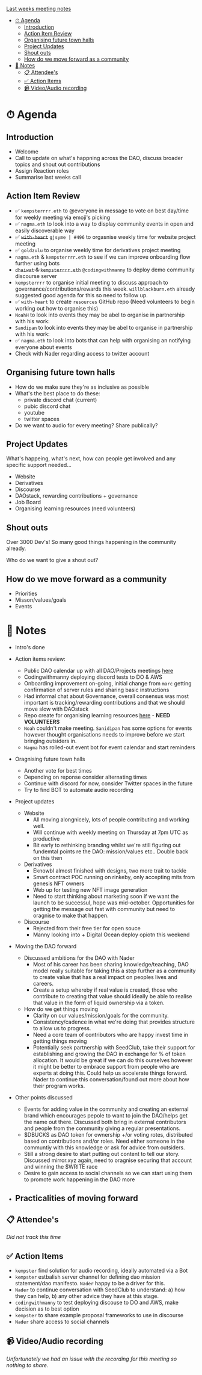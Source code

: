 [Last weeks meeting notes](./2021-09-18.md)

- [⏱ Agenda](#-agenda)
  - [Introduction](#introduction)
  - [Action Item Review](#action-item-review)
  - [Organising future town halls](#organising-future-town-halls)
  - [Project Updates](#project-updates)
  - [Shout outs](#shout-outs)
  - [How do we move forward as a community](#how-do-we-move-forward-as-a-community)
- [📝 Notes](#-notes)
  - [📋 Attendee's](#-attendees)
  - [✅ Action Items](#-action-items)
  - [📹 Video/Audio recording](#-videoaudio-recording)

# ⏱ Agenda

## Introduction

- Welcome
- Call to update on what's happning across the DAO, discuss broader topics and shout out contributions
- Assign Reaction roles
- Summarise last weeks call

## Action Item Review

- ✅ `kempsterrrr.eth` to @everyone in message to vote on best day/time for weekly
  meeting via emoji's picking
- ✅ `nagma.eth` to look into a way to display community events in open and easily
  discoverable way
- ✅ ~~`with-heart`~~ `gjsyme | #496` to orgasnise weekly time for website project meeting
- ✅ `goldzulu` to organise weekly time for derivatives project meeting
- `nagma.eth` & `kempsterrrr.eth` to see if we can improve onboarding flow further using bots
- ~~`dhaiwat` & `kempsterrrr.eth`~~ `@codingwithmanny` to deploy demo community discourse server
- `kempsterrrr` to organise initial meeting to discuss approach to
  governance/contributions/rewards this week. `willblackburn.eth` already
  suggested good agenda for this so need to follow up.
- ✅ `with-heart` to create `resources` GitHub repo (Need volunteers to begin
  working out how to organise this)
- `NoahH` to look into events they may be abel to organise in partnership with
  his work:
- `Sandipan` to look into events they may be abel to organise in partnership
  with his work:
- ✅ `nagma.eth` to look into bots that can help with organising an notifying
  everyone about events
- Check with Nader regarding access to twitter account

## Organising future town halls

- How do we make sure they're as inclusive as possible
- What's the best place to do these:
  - private discord chat (current)
  - pubic discord chat
  - youtube
  - twitter spaces
- Do we want to audio for every meeting? Share publically?

## Project Updates

What's happeing, what's next, how can people get involved and any specific support needed...

- Website
- Derivatives
- Discourse
- DAOstack, rewarding contributions + governance
- Job Board
- Organising learning resources (need volunteers)

## Shout outs

Over 3000 Dev's! So many good things happening in the community already.

Who do we want to give a shout out?

## How do we move forward as a community

- Priorities
- Misson/values/goals
- Events

# 📝 Notes

- Intro's done
- Action items review:
  - Public DAO calendar up with all DAO/Projects meetings [here](https://calendar.google.com/calendar/u/0/embed?src=developerdao1@gmail.com)
  - Codingwithmanny deploying discord tests to DO & AWS
  - Onboarding improvement on-going, initial change from `marc` getting confirmation of server rules and sharing basic instructions
  - Had informal chat about Governance, overall consensus was most important is tracking/rewarding contributions and that we should move slow with DAOstack
  - Repo create for organising learning resources [here](https://github.com/Developer-DAO/resources) - **NEED VOLUNTEERS**
  - `Noah` couldn't make meeting. `Sanidipan` has some options for events however thought organisations needs to improve before we start bringing outsiders in.
  - `Nagma` has rolled-out event bot for event calendar and start reminders
- Oragnising future town halls
  - Another vote for best times
  - Depending on reponse consider alternating times
  - Continue with discord for now, consider Twitter spaces in the future
  - Try to find BOT to automate audio recording
- Project updates
  - Website
    - All moving alongnicely, lots of people contributing and working well.
    - Will continue with weekly meeting on Thursday at 7pm UTC as productive
    - Bit early to rethinking branding whilst we're still figuring out fundemtal points re the DAO: mission/values etc.. Double back on this then
  - Derivatives
    - Eknowbl almost finished with designs, two more trait to tackle
    - Smart contract POC running on rinkeby, only accepting mits from genesis NFT owners
    - Web up for testing new NFT image generation
    - Need to start thinking about marketing soon if we want the launch to be successul, hope was mid-october. Opportunities for getting the message out fast with community but need to oragnise to make that happen.
  - Discourse
    - Rejected from their free tier for open souce
    - Manny looking into + Digital Ocean deploy opiotn this weekend
- Moving the DAO forward
  - Discussed ambitions for the DAO with Nader
    - Most of his career has been sharing knowledge/teaching, DAO model really suitable for taking this a step further as a community to create value that has a real impact on peoples lives and careers.
    - Create a setup whereby if real value is created, those who contribute to creating that value should ideally be able to realise that value in the form of liquid ownership via a token.
  - How do we get things moving
    - Clarity on our values/mission/goals for the community.
    - Consistency/cadence in what we're doing that provides structure to allow us to progress.
    - Need a core team of contributors who are happy invest time in getting things moving
    - Potentially seek partnership with SeedClub, take their support for establishing and growing the DAO in exchange for % of token allocation. It would be great if we can do this ourselves however it might be better to embrace support from people who are experts at doing this. Could help us accelerate things forward. Nader to continue this conversation/found out more about how their program works.
- Other points discussed

  - Events for adding value in the community and creating an external brand which encourages pepole to want to join the DAO/helps get the name out there. Discussed both bring in external contributors and people from the community giving a regular presentations.
  - $DBUCKS as DAO token for ownership +/or voting rotes, distributed based on contributions and/or roles. Need either someone in the communtiy with this knowledge or ask for advice from outsiders.
  - Still a strong desire to start putting out content to tell our story. Discussed mirror.xyz again, need to oragnise securing that account and winning the $WRITE race
  - Desire to gain access to social channels so we can start using them to promote work happening in the DAO more

- ## Practicalities of moving forward

## 📋 Attendee's

_Did not track this time_

## ✅ Action Items

- `kempster` find solution for audio recording, ideally automated via a Bot
- `kempster` estbalish server channel for defining dao mission statement/dao manifesto. `Nader` happy to be a driver for this.
- `Nader` to continue conversation with SeedClub to understand: a) how they can help, b) any other advice they have at this stage.
- `codingwithmanny` to test deploying discouse to DO and AWS, make decision as to best option
- `kempster` to share example proposal frameworks to use in discourse
- `Nader` share access to social channels

## 📹 Video/Audio recording

_Unfortunately we had an issue with the recording for this meeting so nothing to share._
